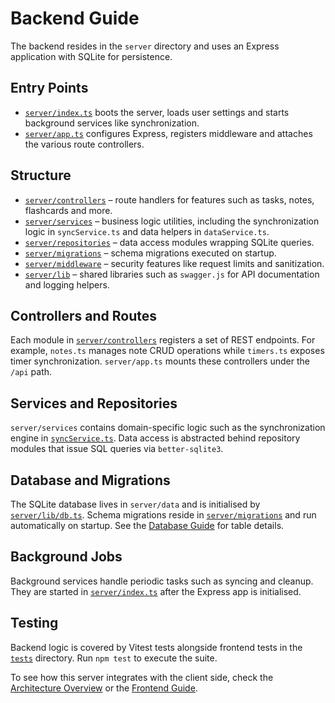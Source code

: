 # Backend Guide

The backend resides in the `server` directory and uses an Express application with SQLite for persistence.

## Entry Points

- [`server/index.ts`](../server/index.ts) boots the server, loads user settings and starts background services like synchronization.
- [`server/app.ts`](../server/app.ts) configures Express, registers middleware and attaches the various route controllers.

## Structure

- [`server/controllers`](../server/controllers) – route handlers for features such as tasks, notes, flashcards and more.
- [`server/services`](../server/services) – business logic utilities, including the synchronization logic in `syncService.ts` and data helpers in `dataService.ts`.
- [`server/repositories`](../server/repositories) – data access modules wrapping SQLite queries.
- [`server/migrations`](../server/migrations) – schema migrations executed on startup.
- [`server/middleware`](../server/middleware) – security features like request limits and sanitization.
- [`server/lib`](../server/lib) – shared libraries such as `swagger.js` for API documentation and logging helpers.

## Controllers and Routes

Each module in [`server/controllers`](../server/controllers) registers a set of
REST endpoints. For example, `notes.ts` manages note CRUD operations while
`timers.ts` exposes timer synchronization. `server/app.ts` mounts these
controllers under the `/api` path.

## Services and Repositories

`server/services` contains domain-specific logic such as the synchronization
engine in [`syncService.ts`](../server/services/syncService.ts). Data access is
abstracted behind repository modules that issue SQL queries via `better-sqlite3`.

## Database and Migrations

The SQLite database lives in `server/data` and is initialised by
[`server/lib/db.ts`](../server/lib/db.ts). Schema migrations reside in
[`server/migrations`](../server/migrations) and run automatically on startup.
See the [Database Guide](database.md) for table details.

## Background Jobs

Background services handle periodic tasks such as syncing and cleanup. They are
started in [`server/index.ts`](../server/index.ts) after the Express app is
initialised.

## Testing

Backend logic is covered by Vitest tests alongside frontend tests in the
[`tests`](../tests) directory. Run `npm test` to execute the suite.

To see how this server integrates with the client side, check the [Architecture Overview](architecture.md) or the [Frontend Guide](frontend.md).
